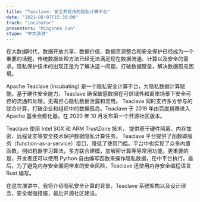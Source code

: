 ```yaml
---
title: "Teaclave: 安全并易用的隐私计算平台"
date: "2021-08-07T15:30:00" 
track: "incubator"
presenters: "Mingshen Sun"
stype: "中文演讲"
---
```

在大数据时代，数据开放共享、数据价值、数据资源整合和安全保护已经成为一个重要的话题。传统数据处理方法已经无法满足现在数据流通、计算以及安全的需求。隐私保护技术的出现正是为了解决这一问题，打破数据壁垒，解决数据孤岛困境。
 

 Apache Teaclave (incubating) 是一个隐私安全计算平台，为隐私数据计算赋能。基于硬件安全能力，Teaclave 确保敏感数据在可信域外和离岸场景下安全可控的流通和处理，无需担心隐私数据泄露和滥用。 Teaclave 同时支持多方参与的联合计算，打破企业和组织中的数据孤岛。Teaclave 于 2019 年由百度捐赠进入 Apache 基金会孵化器。在 2020 年 10 月发布第一个开源社区版本。
 

 Teaclave 使用 Intel SGX 和 ARM TrustZone 技术， 提供基于硬件隔离、内存加密、远程证实等安全技术保护数据隐私计算任务。 Teaclave 平台提供了函数即服务（function-as-a-service）接口，降低了使用门槛。平台中也实现了众多内置函数，例如机器学习算法，多方联合建模，加解密计算等等常用功能。更重要的是，开发者还可以使用 Python 自由编写函数来操作隐私数据，在中平台执行。最后，为了避免内存安全漏洞带来的安全风险，Teaclave 还使用内存安全编程语言 Rust 编写。
 

 在这次演讲中，我将介绍隐私安全计算的背景，Teaclave 系统架构以及设计理念，安全增强措施，最后开源社区建设。